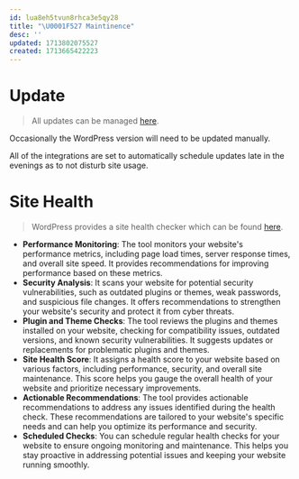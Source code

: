 ```yaml
---
id: lua8eh5tvun8rhca3e5qy28
title: "\U0001F527 Maintinence"
desc: ''
updated: 1713802075527
created: 1713665422223
---
```


# Update

> All updates can be managed [here](https://mundocards.wpcomstaging.com/wp-admin/update-core.php).

Occasionally the WordPress version will need to be updated manually.

All of the integrations are set to automatically schedule updates late in the evenings as to not disturb site usage.

# Site Health

> WordPress provides a site health checker which can be found [here](https://mundocards.wpcomstaging.com/wp-admin/site-health.php).

- **Performance Monitoring**: The tool monitors your website's performance metrics, including page load times, server response times, and overall site speed. It provides recommendations for improving performance based on these metrics.
- **Security Analysis**: It scans your website for potential security vulnerabilities, such as outdated plugins or themes, weak passwords, and suspicious file changes. It offers recommendations to strengthen your website's security and protect it from cyber threats.
- **Plugin and Theme Checks**: The tool reviews the plugins and themes installed on your website, checking for compatibility issues, outdated versions, and known security vulnerabilities. It suggests updates or replacements for problematic plugins and themes.
- **Site Health Score**: It assigns a health score to your website based on various factors, including performance, security, and overall site maintenance. This score helps you gauge the overall health of your website and prioritize necessary improvements.
- **Actionable Recommendations**: The tool provides actionable recommendations to address any issues identified during the health check. These recommendations are tailored to your website's specific needs and can help you optimize its performance and security.
- **Scheduled Checks**: You can schedule regular health checks for your website to ensure ongoing monitoring and maintenance. This helps you stay proactive in addressing potential issues and keeping your website running smoothly.
